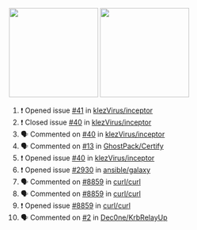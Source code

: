 <a href="https://github.com/bestrocker221"><img src="https://github-readme-stats.vercel.app/api?username=bestrocker221&count_private=true&theme=dark" height="180" /></a> <a href="https://github.com/bestrocker221"><img src="https://github-readme-stats.vercel.app/api/top-langs/?username=bestrocker221&langs_count=8&theme=dark&hide=tex,java,html,css&layout=compact" height="180" /></a>


<!--START_SECTION:activity--> 
1. ❗️ Opened issue [#41](https://github.com/klezVirus/inceptor/issues/41) in [klezVirus/inceptor](https://github.com/klezVirus/inceptor)
2. ❗️ Closed issue [#40](https://github.com/klezVirus/inceptor/issues/40) in [klezVirus/inceptor](https://github.com/klezVirus/inceptor)
3. 🗣 Commented on [#40](https://github.com/klezVirus/inceptor/issues/40) in [klezVirus/inceptor](https://github.com/klezVirus/inceptor)
4. 🗣 Commented on [#13](https://github.com/GhostPack/Certify/issues/13) in [GhostPack/Certify](https://github.com/GhostPack/Certify)
5. ❗️ Opened issue [#40](https://github.com/klezVirus/inceptor/issues/40) in [klezVirus/inceptor](https://github.com/klezVirus/inceptor)
6. ❗️ Opened issue [#2930](https://github.com/ansible/galaxy/issues/2930) in [ansible/galaxy](https://github.com/ansible/galaxy)
7. 🗣 Commented on [#8859](https://github.com/curl/curl/issues/8859) in [curl/curl](https://github.com/curl/curl)
8. 🗣 Commented on [#8859](https://github.com/curl/curl/issues/8859) in [curl/curl](https://github.com/curl/curl)
9. ❗️ Opened issue [#8859](https://github.com/curl/curl/issues/8859) in [curl/curl](https://github.com/curl/curl)
10. 🗣 Commented on [#2](https://github.com/Dec0ne/KrbRelayUp/issues/2) in [Dec0ne/KrbRelayUp](https://github.com/Dec0ne/KrbRelayUp)
<!--END_SECTION:activity-->
